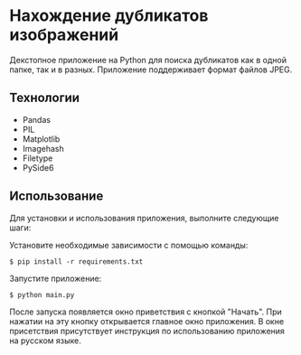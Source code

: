 <h1>Нахождение дубликатов изображений</h1>
Декстопное приложение на Python для поиска дубликатов как в одной папке, так и в разных.
Приложение поддерживает формат файлов JPEG.

<h2>Технологии</h2>

- Pandas
- PIL
- Matplotlib
- Imagehash
- Filetype
- PySide6

<h2>Использование</h2>
Для установки и использования приложения, выполните следующие шаги:

Установите необходимые зависимости с помощью команды:

`$ pip install -r requirements.txt`

Запустите приложение:

`$ python main.py`

После запуска появляется окно приветствия с кнопкой "Начать". При нажатии на эту кнопку открывается главное окно приложения. 
В окне присетствия присутствует инструкция по использованию приложения на русском языке.

